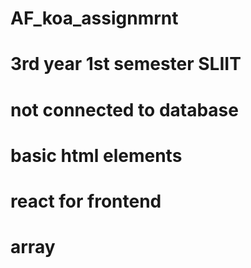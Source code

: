 # AF_koa_assignmrnt
# 3rd year 1st semester SLIIT
# not connected to database
# basic html elements
# react for frontend
# array 
